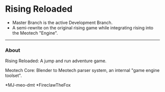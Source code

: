 Rising Reloaded
=======
* Master Branch is the active Development Branch.
* A semi-rewrite on the original rising game while integrating rising into the Meotech "Engine".

--------------------------------------------------------------------
### About ###
Rising Reloaded:
A jump and run adventure game.

Meotech Core:
Blender to Meotech parser system, an internal "game engine toolset".

*MJ-meo-dmt
*FireclawTheFox
